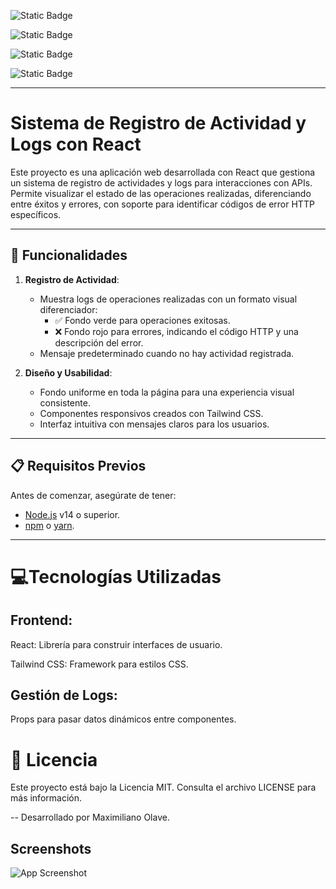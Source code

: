 
![Static Badge](https://img.shields.io/badge/React-18.3.1-blue?style=for-the-badge&logo=react&logoColor=blue&label=React)

![Static Badge](https://img.shields.io/badge/Vite-6.0.1-blue?style=for-the-badge&logo=vite&logoColor=blue)

![Static Badge](https://img.shields.io/badge/TailWindCSS-3.4.15-blue?style=for-the-badge&logo=TailwindCSS&logoColor=blue)

![Static Badge](https://img.shields.io/badge/Private%20API%C2%B4s-blue?style=for-the-badge&logo=pino&logoColor=blue&color=black)

-------------------------------------------------------------------
# Sistema de Registro de Actividad y Logs con React

Este proyecto es una aplicación web desarrollada con React que gestiona un sistema de registro de actividades y logs para interacciones con APIs. Permite visualizar el estado de las operaciones realizadas, diferenciando entre éxitos y errores, con soporte para identificar códigos de error HTTP específicos.

---

## 🚀 Funcionalidades

1. **Registro de Actividad**:
   - Muestra logs de operaciones realizadas con un formato visual diferenciador:
     - ✅ Fondo verde para operaciones exitosas.
     - ❌ Fondo rojo para errores, indicando el código HTTP y una descripción del error.
   - Mensaje predeterminado cuando no hay actividad registrada.

2. **Diseño y Usabilidad**:
   - Fondo uniforme en toda la página para una experiencia visual consistente.
   - Componentes responsivos creados con Tailwind CSS.
   - Interfaz intuitiva con mensajes claros para los usuarios.

---

## 📋 Requisitos Previos

Antes de comenzar, asegúrate de tener:

- [Node.js](https://nodejs.org/) v14 o superior.
- [npm](https://www.npmjs.com/) o [yarn](https://yarnpkg.com/).

---

# 💻Tecnologías Utilizadas

## Frontend:
React: Librería para construir interfaces de usuario.

Tailwind CSS: Framework para estilos CSS.

## Gestión de Logs:

Props para pasar datos dinámicos entre componentes.

# 📝 Licencia

Este proyecto está bajo la Licencia MIT. Consulta el archivo LICENSE para más información.

-- Desarrollado por Maximiliano Olave.
## Screenshots

![App Screenshot](https://github.com/4poloo/API_Utility/SCSHOOT.jpg)

